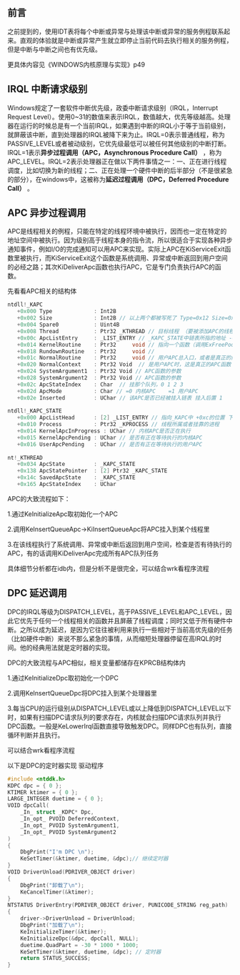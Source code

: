 

## 前言

之前提到的，使用IDT表将每个中断或异常与处理该中断或异常的服务例程联系起来。直观的体验就是中断或异常产生就立即停止当前代码去执行相关的服务例程，但是中断与中断之间也有优先级。

更具体内容见《WINDOWS内核原理与实现》p49

## IRQL 中断请求级别

Windows规定了一套软件中断优先级，政委中断请求级别（IRQL，Interrupt Request Level）。使用0~31的数值来表示IRQL，数值越大，优先等级越高。处理器在运行的时候总是有一个当前IRQL，如果遇到中断的IRQL小于等于当前级别，就屏蔽该中断，直到处理器的IRQL被降下来为止。IRQL=0表示普通线程，称为PASSIVE_LEVEL或者被动级别，它优先级最低可以被任何其他级别的中断打断。IRQL=1表示**异步过程调用（APC，Asynchronous Procedure Call）** ，称为APC_LEVEL。IRQL=2表示处理器正在做以下两件事情之一：一、正在进行线程调度，比如切换为新的线程；二、正在处理一个硬件中断的后半部分（不是很紧急的部分），在windows中，这被称为**延迟过程调用（DPC，Deferred Procedure Call）** 。

## APC 异步过程调用

APC是线程相关的例程，只能在特定的线程环境中被执行，因而也一定在特定的地址空间中被执行。因为级别高于线程本身的指令流，所以很适合于实现各种异步通知事件，例如I/O的完成通知可以用APC来实现。实际上APC在KiServiceExit函数里被执行，而KiServiceExit这个函数是系统调用、异常或中断返回到用户空间的必经之路；其次KiDeliverApc函数也执行APC，它是专门负责执行APC的函数。

先看看APC相关的结构体

```c
ntdll!_KAPC
   +0x000 Type             : Int2B
   +0x002 Size             : Int2B // 以上两个都被写死了 Type=0x12 Size=0x30
   +0x004 Spare0           : Uint4B
   +0x008 Thread           : Ptr32 _KTHREAD // 目标线程 （要被添加APC的线程）
   +0x00c ApcListEntry     : _LIST_ENTRY // _KAPC_STATE中链表所指的地址 -0xc 才能到_APC结构的首地址
   +0x014 KernelRoutine    : Ptr32     void // 指向一个函数（调用ExFreePoolWithTag 释放APC）
   +0x018 RundownRoutine   : Ptr32     void // 
   +0x01c NormalRoutine    : Ptr32     void // 用户APC总入口，或者是真正的内核APC函数
   +0x020 NormalContext    : Ptr32 Void  // 是用户APC时，这是真正的APC函数；是内核APC时，这是NULL
   +0x024 SystemArgument1  : Ptr32 Void // APC函数的参数
   +0x028 SystemArgument2  : Ptr32 Void // APC函数的参数
   +0x02c ApcStateIndex    : Char  // 挂那个队列，0 1 2 3
   +0x02d ApcMode          : Char // =0 内核APC    =1 用户APC
   +0x02e Inserted         : UChar // 该APC是否已经被挂入链表 挂入后置 1
       
ntdll!_KAPC_STATE
   +0x000 ApcListHead      : [2] _LIST_ENTRY // 指向_KAPC中 +0xc的位置 下标0:内核APC 和 下标1:用户APC
   +0x010 Process          : Ptr32 _KPROCESS // 线程所属或者挂靠的进程
   +0x014 KernelApcInProgress : UChar // 内核APC是否正在执行
   +0x015 KernelApcPending : UChar // 是否有正在等待执行的内核APC
   +0x016 UserApcPending   : UChar // 是否有正在等待执行的用户APC
       
nt!_KTHREAD
   +0x034 ApcState         : _KAPC_STATE
   +0x138 ApcStatePointer  : [2] Ptr32 _KAPC_STATE
   +0x14c SavedApcState    : _KAPC_STATE
   +0x165 ApcStateIndex    : UChar

```

APC的大致流程如下：

1.通过KeInitializeApc取初始化一个APC

2.调用KeInsertQueueApc->KiInsertQueueApc将APC挂入到某个线程里

3.在该线程执行了系统调用、异常或中断后返回到用户空间，检查是否有待执行的APC，有的话调用KiDeliverApc完成所有APC队列任务

具体细节分析都在idb内，但是分析不是很完全，可以结合wrk看程序流程

## DPC 延迟调用

DPC的IRQL等级为DISPATCH_LEVEL，高于PASSIVE_LEVEL和APC_LEVEL，因此它优先于任何一个线程相关的函数并且屏蔽了线程调度；同时又低于所有硬件中断。之所以成为延迟，是因为它往往被利用来执行一些相对于当前高优先级的任务（比如硬件中断）来说不那么紧急的事情，从而缩短处理器停留在高IRQL的时间。他的经典用法就是定时器的实现。

DPC的大致流程与APC相似，相关变量都储存在KPRCB结构体内

1.通过KeInitializeDpc取初始化一个DPC

2.调用KeInsertQueueDpc将DPC挂入到某个处理器里

3.每当CPU的运行级别从DISPATCH_LEVEL或以上降低到DISPATCH_LEVEL以下时，如果有扫描DPC请求队列的要求存在，内核就会扫描DPC请求队列并执行DPC函数。一般是KeLowerIrql函数直接导致触发DPC。同样DPC也有队列，直接循环判断并且执行。

可以结合wrk看程序流程

以下是DPC的定时器实现 驱动程序

```c
#include <ntddk.h>
KDPC dpc = { 0 };
KTIMER ktimer = { 0 };
LARGE_INTEGER duetime = { 0 };
VOID dpcCall(
	_In_ struct _KDPC* Dpc,
	_In_opt_ PVOID DeferredContext,
	_In_opt_ PVOID SystemArgument1,
	_In_opt_ PVOID SystemArgument2
)
{
	DbgPrint("I'm DPC \n");
	KeSetTimer(&ktimer, duetime, &dpc);// 继续定时器
}
VOID DriverUnload(PDRIVER_OBJECT driver)
{
	DbgPrint("卸载了\n");
	KeCancelTimer(&ktimer);
}
NTSTATUS DriverEntry(PDRIVER_OBJECT driver, PUNICODE_STRING reg_path)
{
	driver->DriverUnload = DriverUnload;
	DbgPrint("加载了\n");
	KeInitializeTimer(&ktimer);
	KeInitializeDpc(&dpc, dpcCall, NULL);
	duetime.QuadPart = -30 * 1000 * 1000;
	KeSetTimer(&ktimer, duetime, &dpc); // 定时器
	return STATUS_SUCCESS;
}
```

